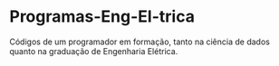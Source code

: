 # Programas-Eng-El-trica
Códigos de um programador em formação, tanto na ciência de dados quanto na graduação de Engenharia Elétrica.
